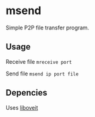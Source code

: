 msend
=====
Simple P2P file transfer program.

Usage
-----
Receive file
`mreceive port`

Send file
`msend ip port file`
	
Depencies
---------
Uses [liboveit][]

[liboveit]:https://github.com/apfohl/liboveit
